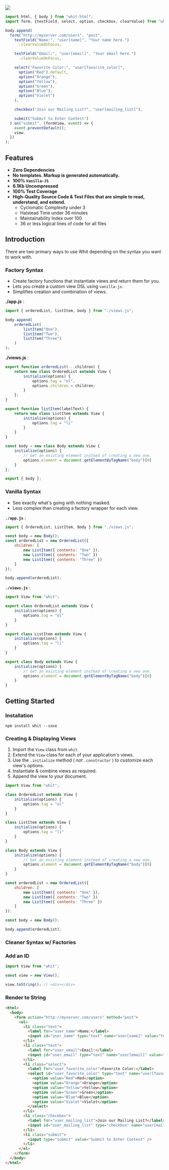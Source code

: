 ![](./logo.png)

```javascript
import html, { body } from "whit-html";
import form, {textField, select, option, checkbox, clearValue} from "whit-form";

body.append(
  form("http://myserver.com/users", "post",
    textField("Name:", "user[name]", "Your name here.")
      .clearValueOnFocus,

    textField("Email:", "user[email]", "Your email here.")
      .clearValueOnFocus,

    select("Favorite Color:", "user[favorite_color]",
      option("Red").default,
      option("Orange"),
      option("Yellow"),
      option("Green"),
      option("Blue"),
      option("Violet")
    ),

    checkbox("Join our Mailing List?", "user[mailing_list]"),

    submit("Submit to Enter Contest")
  ).on("submit", (formView, event) => {
    event.preventDefault();
    view.
  })
);
```

## Features

* **Zero Dependencies**
* **No templates. Markup is generated automatically.**
* **100% `Vanilla-JS`**
* **6.1Kb Uncompressed**
* **100% Test Coverage**
* **High-Quality Source Code & Test Files that are simple to read, understand, and extend.**
    * Cyclomatic Complexity under 3
    * Halstead Time under 36 minutes
    * Maintainability Index over 100
    * 36 or less logical lines of code for all files

## Introduction

There are two primary ways to use Whit depending on the syntax you want to work with.

### Factory Syntax

* Create factory functions that instantiate views and return them for you.
* Lets you create a custom view DSL using `vanilla-js`.
* Simplifies creation and combination of views.

**./app.js** :

```javascript
import { orderedList, listItem, body } from "./views.js";

body.append(
    orderedList(
        listItem("One"),
        listItem("Two"),
        listItem("Three")
    )
);
```

**./views.js** :

```javascript
export function orderedList(...children) {
    return new class OrderedList extends View {
        initialize(options) {
            options.tag = "ol",
            options.children = children;
        }
    };
}

export function listItem(labelText) {
    return new class ListItem extends View {
        initialize(options) {
            options.tag = "li"
        }
    }
}

const body = new class Body extends View {
    initialize(options) {
        // Get an existing element instead of creating a new one.
        options.element = document.getElementByTagName("body")[0]
    }
};

export { body };
```

### Vanilla Syntax

* See exactly what's going with nothing masked.
* Less complex than creating a factory wrapper for each view.

**`./app.js`** :

```javascript
import { OrderedList, ListItem, Body } from "./views.js";

const body = new Body();
const orderedList = new OrderedList({
    children: [
        new ListItem({ contents: "One" }),
        new ListItem({ contents: "Two" })
        new ListItem({ contents: "Three" })
    ]
});

body.append(orderedList);
```

**`./views.js`** :

```javascript
import View from "whit";

export class OrderedList extends View {
    initialize(options) {
        options.tag = "ol"
    }
}

export class ListItem extends View {
    initialize(options) {
        options.tag = "li"
    }
}

export class Body extends View {
    initialize(options) {
        // Get an existing element instead of creating a new one.
        options.element = document.getElementByTagName("body")[0]
    }
}
```

## Getting Started

### Installation

```shell
npm install whit --save
```

### Creating & Displaying Views

1. Import the `View` class from `whit`.
2. Extend the `View` class for each of your application's views.
3. Use the `.initialize` method ( *not* `.constructor` ) to customize each view's options.
4. Instantiate & combine views as required.
5. Append the view to your document.

```javascript
import View from "whit";

class OrderedList extends View {
    initialize(options) {
        options.tag = "ol"
    }
}

class ListItem extends View {
    initialize(options) {
        options.tag = "li"
    }
}

class Body extends View {
    initialize(options) {
        // Get an existing element instead of creating a new one.
        options.element = document.getElementByTagName("body")[0]
    }
}

const orderedList = new OrderedList({
    children: [
        new ListItem({ contents: "One" }),
        new ListItem({ contents: "Two" })
        new ListItem({ contents: "Three" })
    ]
});

const body = new Body();

body.append(orderedList);
```

### Cleaner Syntax w/ Factories



### Add an ID

```javascript
import View from "whit";

const view = new View();

view.toString(); // <div></div>
```

### Render to String

```html
<html>
  <body>
    <form action="http://myserver.com/users" method="post">
      <ol>
        <li class="text">
          <label for="user_name">Name:</label>
          <input id="user_name" type="text" name="user[name]" value="Your name here." />
        </li>
        <li class="text">
          <label for="user_email">Email:</label>
          <input id="user_email" type="text" name="user[email]" value="Your email here." />
        </li>
        <li class="select">
          <label for="user_favorite_color">Favorite Color:</label>
          <select id="user_favorite_color" type="text" name="user[favorite_color]">
            <option value="Red">Red</option>
            <option value="Orange">Orange</option>
            <option value="Yellow">Yellow</option>
            <option value="Green">Green</option>
            <option value="Blue">Blue</option>
            <option value="Violet">Violet</option>
          </select>
        </li>
        <li class="checkbox">
          <label for="user_mailing_list">Join our Mailing List?</label>
          <input id="user_mailing_list" type="checkbox" name="user[mailing_list]" />
        </li>
        <li class="submit">
          <input type="submit" value="Submit to Enter Contest" />
        </li>
      </ol>
    </form>
  </body>
</html>
```
